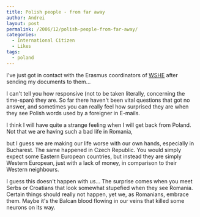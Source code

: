 ```yaml
---
title: Polish people - from far away
author: Andrei
layout: post
permalink: /2006/12/polish-people-from-far-away/
categories:
  - International Citizen
  - Likes
tags:
  - poland
---
```

I've just got in contact with the Erasmus coordinators of <a href="http://www.wshe.lodz.pl/index.php?j=eng" target="_blank">WSHE</a> after sending my documents to them…

I can't tell you how responsive (not to be taken literally, concerning the time-span) they are. So far there haven't been vital questions that got no answer, and sometimes you can really feel how surprised they are when they see Polish words used by a foreigner in E-mails.

I think I will have quite a strange feeling when I will get back from Poland. Not that we are having such a bad life in Romania,



but I guess we are making our life worse with our own hands, especially in Bucharest. The same happened in Czech Republic. You would simply expect some Eastern European countries, but instead they are simply Western European, just with a lack of money, in comparison to their Western neighbours.

I guess this doesn't happen with us… The surprise comes when you meet Serbs or Croatians that look somewhat stupefied when they see Romania. Certain things should really not happen, yet we, as Romanians, embrace them. Maybe it's the Balcan blood flowing in our veins that killed some neurons on its way.